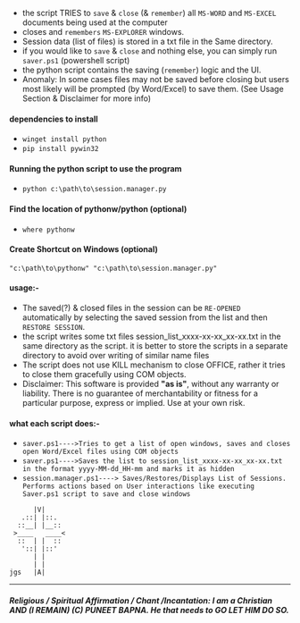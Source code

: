 + the script TRIES to `save` & `close` (& `remember`) all `MS-WORD` and `MS-EXCEL` documents being used at the computer
+ closes and `remembers` `MS-EXPLORER` windows.
+ Session data (list of files) is stored in a txt file in the Same directory.
+ if you would like to `save` & `close` and nothing else, you can simply run `saver.ps1` (powershell script)
+ the python script contains the saving (`remember`) logic and the UI.
+ Anomaly: In some cases files may not be saved before closing but users most likely will be prompted (by Word/Excel) to save them. (See Usage Section & Disclaimer for more info)

#### dependencies to install
+ `winget install python`
+ `pip install pywin32`

#### Running the python script to use the program
+ `python c:\path\to\session.manager.py`


#### Find the location of pythonw/python (optional)
+ `where pythonw`
#### Create Shortcut on Windows (optional)
`"c:\path\to\pythonw" "c:\path\to\session.manager.py"`

#### usage:-
+ The saved(?) & closed files in the session can be `RE-OPENED` automatically by selecting the saved session from the list and then `RESTORE SESSION`.
+ the script writes some txt files session_list_xxxx-xx-xx_xx-xx.txt in the same directory as the script. it is better to store the scripts in a separate directory to avoid over writing of similar name files
+ The script does not use KILL mechanism to close OFFICE, rather it tries to close them gracefully using COM objects.
+ Disclaimer: This software is provided <b>"as is"</b>, without any warranty or liability.
There is no guarantee of merchantability or fitness for a particular purpose, express or implied.
Use at your own risk.

#### what each script does:-
+ `saver.ps1---->Tries to get a list of open windows, saves and closes open Word/Excel files using COM objects`
+ `saver.ps1---->Saves the list to session_list_xxxx-xx-xx_xx-xx.txt in the format yyyy-MM-dd_HH-mm and marks it as hidden`
+ `session.manager.ps1----> Saves/Restores/Displays List of Sessions. Performs actions based on User interactions like executing Saver.ps1 script to save and close windows`

```
      |V|
   .::| |::.
  ::__| |__::
 >____   ____<
  ::  | |  ::
   '::| |::'
      | |
      | |
jgs   |A|
```
------
##### <b>Religious / Spiritual Affirmation / Chant /Incantation: I am a Christian AND (I REMAIN)</b> (C) PUNEET BAPNA. He that needs to GO LET HIM DO SO.
